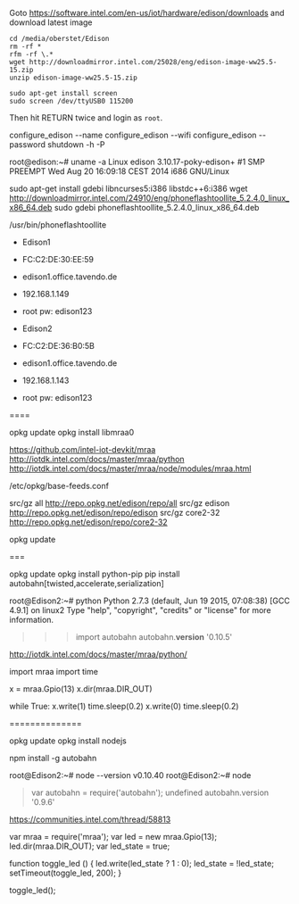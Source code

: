 

Goto https://software.intel.com/en-us/iot/hardware/edison/downloads and download latest image

```console
cd /media/oberstet/Edison
rm -rf *
rfm -rf \.*
wget http://downloadmirror.intel.com/25028/eng/edison-image-ww25.5-15.zip
unzip edison-image-ww25.5-15.zip
```


```console
sudo apt-get install screen
sudo screen /dev/ttyUSB0 115200
```

Then hit RETURN twice and login as `root`.


configure_edison --name
configure_edison --wifi
configure_edison --password
shutdown -h -P


root@edison:~# uname -a
Linux edison 3.10.17-poky-edison+ #1 SMP PREEMPT Wed Aug 20 16:09:18 CEST 2014 i686 GNU/Linux



sudo apt-get install gdebi libncurses5:i386 libstdc++6:i386 
wget http://downloadmirror.intel.com/24910/eng/phoneflashtoollite_5.2.4.0_linux_x86_64.deb
sudo gdebi phoneflashtoollite_5.2.4.0_linux_x86_64.deb


/usr/bin/phoneflashtoollite


* Edison1
* FC:C2:DE:30:EE:59
* edison1.office.tavendo.de
* 192.168.1.149
* root pw: edison123


* Edison2
* FC:C2:DE:36:B0:5B
* edison1.office.tavendo.de
* 192.168.1.143
* root pw: edison123


====

opkg update
opkg install libmraa0

https://github.com/intel-iot-devkit/mraa
http://iotdk.intel.com/docs/master/mraa/python
http://iotdk.intel.com/docs/master/mraa/node/modules/mraa.html


/etc/opkg/base-feeds.conf

src/gz all http://repo.opkg.net/edison/repo/all
src/gz edison http://repo.opkg.net/edison/repo/edison
src/gz core2-32 http://repo.opkg.net/edison/repo/core2-32

opkg update

===

opkg update
opkg install python-pip
pip install autobahn[twisted,accelerate,serialization]


root@Edison2:~# python
Python 2.7.3 (default, Jun 19 2015, 07:08:38) 
[GCC 4.9.1] on linux2
Type "help", "copyright", "credits" or "license" for more information.
>>> import autobahn
>>> autobahn.__version__
'0.10.5'
>>> 



http://iotdk.intel.com/docs/master/mraa/python/





import mraa
import time

x = mraa.Gpio(13)
x.dir(mraa.DIR_OUT)

while True:
    x.write(1)
    time.sleep(0.2)
    x.write(0)
    time.sleep(0.2)



==============

opkg update
opkg install nodejs

npm install -g autobahn


root@Edison2:~# node --version
v0.10.40
root@Edison2:~# node
> var autobahn = require('autobahn');
undefined
> autobahn.version
'0.9.6'
> 



https://communities.intel.com/thread/58813



var mraa = require('mraa');
var led = new mraa.Gpio(13);
led.dir(mraa.DIR_OUT);
var led_state = true;

function toggle_led () {
  led.write(led_state ? 1 : 0);
  led_state = !led_state;
  setTimeout(toggle_led, 200);
}

toggle_led();

